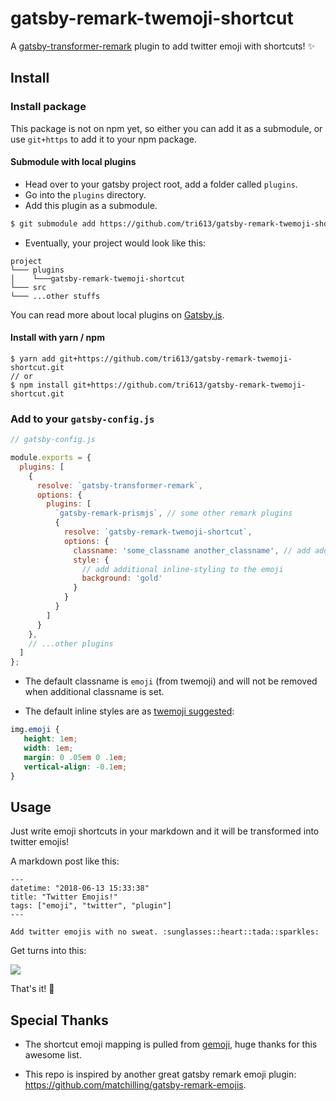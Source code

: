 # gatsby-remark-twemoji-shortcut

A [gatsby-transformer-remark](https://github.com/gatsbyjs/gatsby/tree/master/packages/gatsby-transformer-remark) plugin to add twitter emoji with shortcuts! :sparkles:

## Install

### Install package

This package is not on npm yet, so either you can add it as a submodule, or use `git+https` to add it to your npm package.

#### Submodule with local plugins

- Head over to your gatsby project root, add a folder called `plugins`.
- Go into the `plugins` directory.
- Add this plugin as a submodule.

```bash
$ git submodule add https://github.com/tri613/gatsby-remark-twemoji-shortcut.git
```
- Eventually, your project would look like this:
```
project
└─── plugins
│    └───gatsby-remark-twemoji-shortcut
└─── src
└─── ...other stuffs
```

You can read more about local plugins on [Gatsby.js](https://www.gatsbyjs.org/docs/plugin-authoring/#local-plugins).

#### Install with yarn / npm

```
$ yarn add git+https://github.com/tri613/gatsby-remark-twemoji-shortcut.git
// or
$ npm install git+https://github.com/tri613/gatsby-remark-twemoji-shortcut.git

```

### Add to your `gatsby-config.js`

```javascript
// gatsby-config.js

module.exports = {
  plugins: [
    {
      resolve: `gatsby-transformer-remark`,
      options: {
        plugins: [
          `gatsby-remark-prismjs`, // some other remark plugins
          {
            resolve: `gatsby-remark-twemoji-shortcut`,
            options: {
              classname: 'some_classname another_classname', // add additional classname(s) to the emoji
              style: { 
                // add additional inline-styling to the emoji
                background: 'gold'
              }
            }
          }
        ]
      }
    },
    // ...other plugins
  ]
};
```

- The default classname is `emoji` (from twemoji) and will not be removed when additional classname is set.

- The default inline styles are as [twemoji suggested](https://github.com/twitter/twemoji#inline-styles):

```css
img.emoji {
   height: 1em;
   width: 1em;
   margin: 0 .05em 0 .1em;
   vertical-align: -0.1em;
}
```

## Usage
Just write emoji shortcuts in your markdown and it will be transformed into twitter emojis!

A markdown post like this:

```
---
datetime: "2018-06-13 15:33:38"
title: "Twitter Emojis!"
tags: ["emoji", "twitter", "plugin"]
---

Add twitter emojis with no sweat. :sunglasses::heart::tada::sparkles:
```

Get turns into this:

![](https://i.imgur.com/QBnHp2s.png)

That's it! :tada:

## Special Thanks

- The shortcut emoji mapping is pulled from [gemoji](https://github.com/github/gemoji), huge thanks for this awesome list.

- This repo is inspired by another great gatsby remark emoji plugin: https://github.com/matchilling/gatsby-remark-emojis.
